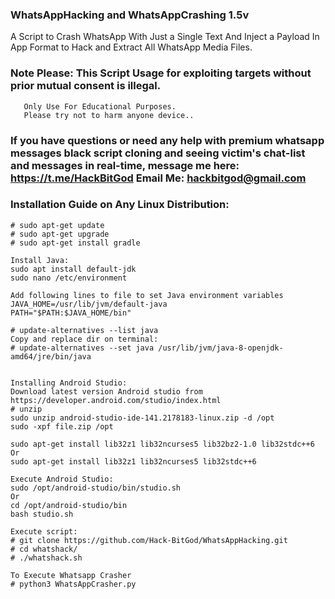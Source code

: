 ### WhatsAppHacking and WhatsAppCrashing 1.5v
A Script to Crash WhatsApp With Just a Single Text And Inject a Payload In App Format to Hack and Extract All WhatsApp Media Files.

### Note Please: This Script Usage for exploiting targets without prior mutual consent is illegal. 
       Only Use For Educational Purposes. 
       Please try not to harm anyone device..

### If you have questions or need any help with premium whatsapp messages black script cloning and seeing victim's chat-list and messages in real-time, message me here: https://t.me/HackBitGod Email Me: hackbitgod@gmail.com

### Installation Guide on Any Linux Distribution:
```
# sudo apt-get update
# sudo apt-get upgrade
# sudo apt-get install gradle

Install Java:
sudo apt install default-jdk
sudo nano /etc/environment

Add following lines to file to set Java environment variables
JAVA_HOME=/usr/lib/jvm/default-java
PATH="$PATH:$JAVA_HOME/bin"

# update-alternatives --list java
Copy and replace dir on terminal:
# update-alternatives --set java /usr/lib/jvm/java-8-openjdk-amd64/jre/bin/java


Installing Android Studio:
Download latest version Android studio from
https://developer.android.com/studio/index.html
# unzip 
sudo unzip android-studio-ide-141.2178183-linux.zip -d /opt
sudo -xpf file.zip /opt

sudo apt-get install lib32z1 lib32ncurses5 lib32bz2-1.0 lib32stdc++6
Or
sudo apt-get install lib32z1 lib32ncurses5 lib32stdc++6

Execute Android Studio:
sudo /opt/android-studio/bin/studio.sh
Or
cd /opt/android-studio/bin
bash studio.sh

Execute script:
# git clone https://github.com/Hack-BitGod/WhatsAppHacking.git
# cd whatshack/
# ./whatshack.sh

To Execute Whatsapp Crasher
# python3 WhatsAppCrasher.py









